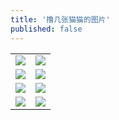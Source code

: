 ```yaml
---
title: '撸几张猫猫的图片'
published: false
---
```


<table>
    <tr>
        <td>
<img src="https://gitee.com/helloyuzz/sharepic/raw/master/Cat/cat(7).jpg">
        </td>
        <td>
<img src="https://gitee.com/helloyuzz/sharepic/raw/master/Cat/cat.jpg">
        </td>
    </tr>
    <tr>
        <td>
<img src="https://gitee.com/helloyuzz/sharepic/raw/master/Cat/cat(2).jpg">
        </td>
        <td>
<img src="https://gitee.com/helloyuzz/sharepic/raw/master/Cat/cat(1).jpg">
        </td>
    </tr>
    <tr>
        <td>
<img src="https://gitee.com/helloyuzz/sharepic/raw/master/Cat/cat(4).jpg">
        </td>
        <td>
<img src="https://gitee.com/helloyuzz/sharepic/raw/master/Cat/cat(6).jpg">
        </td>
    </tr>
    <tr>
        <td>
<img src="https://gitee.com/helloyuzz/sharepic/raw/master/Cat/cat(5).jpg">
        </td>
        <td>
<img src="https://gitee.com/helloyuzz/sharepic/raw/master/Cat/cat(3).jpg">
        </td>
    </tr>
</table>